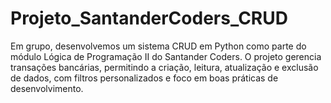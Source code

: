 # Projeto_SantanderCoders_CRUD
Em grupo, desenvolvemos um sistema CRUD em Python como parte do módulo Lógica de Programação II do Santander Coders. O projeto gerencia transações bancárias, permitindo a criação, leitura, atualização e exclusão de dados, com filtros personalizados e foco em boas práticas de desenvolvimento.
